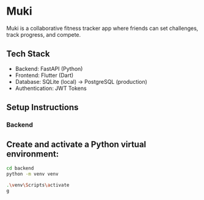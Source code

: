 # Muki

Muki is a collaborative fitness tracker app where friends can set challenges, track progress, and compete.

## Tech Stack

- Backend: FastAPI (Python)
- Frontend: Flutter (Dart)
- Database: SQLite (local) → PostgreSQL (production)
- Authentication: JWT Tokens

## Setup Instructions

### Backend

## Create and activate a Python virtual environment:

```bash
cd backend
python -m venv venv

.\venv\Scripts\activate
g